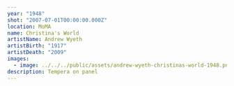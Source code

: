 ```yaml
---
year: "1948"
shot: "2007-07-01T00:00:00.000Z"
location: MoMA
name: Christina's World
artistName: Andrew Wyeth
artistBirth: "1917"
artistDeath: "2009"
images:
  - image: ../../../public/assets/andrew-wyeth-christinas-world-1948.png
description: Tempera on panel
---
```

